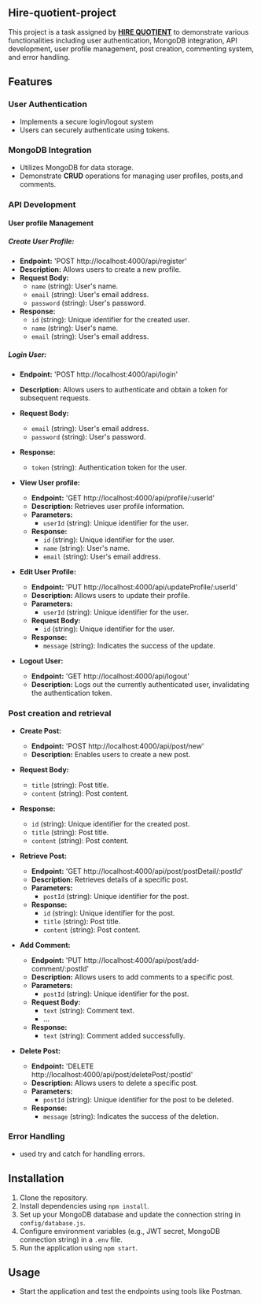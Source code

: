 ## Hire-quotient-project

This project is a task assigned by <u>**HIRE QUOTIENT**</u> to demonstrate various functionalities including user authentication, MongoDB integration, API development, user profile management, post creation, commenting system, and error handling.

## Features
### User Authentication
- Implements a secure login/logout system
- Users can securely authenticate using tokens.

### MongoDB Integration
- Utilizes MongoDB for data storage.
- Demonstrate **CRUD** operations for managing user profiles, posts,and comments.

### API Development

#### User profile Management
##### Create User Profile:
  - **Endpoint:** 'POST http://localhost:4000/api/register'
  - **Description:** Allows users to create a new profile.
  - **Request Body:**
    - `name` (string): User's name.
    - `email` (string): User's email address.
    - `password` (string): User's password.
  - **Response:**
    - `id` (string): Unique identifier for the created user.
    - `name` (string): User's name.
    - `email` (string): User's email address.

##### Login User:
  - **Endpoint:** 'POST http://localhost:4000/api/login'
  - **Description:** Allows users to authenticate and obtain a token for subsequent requests.
  - **Request Body:**
    - `email` (string): User's email address.
    - `password` (string): User's password.
  - **Response:**
    - `token` (string): Authentication token for the user.

- **View User profile:**
  - **Endpoint:** 'GET http://localhost:4000/api/profile/:userId'
  - **Description:** Retrieves user profile information.
  - **Parameters:**
    - `userId` (string): Unique identifier for the user.
  - **Response:**
    - `id` (string): Unique identifier for the user.
    - `name` (string): User's name.
    - `email` (string): User's email address.

- **Edit User Profile:**
  - **Endpoint:** 'PUT http://localhost:4000/api/updateProfile/:userId'
  - **Description:** Allows users to update their profile.
  - **Parameters:**
    - `userId` (string): Unique identifier for the user.
  - **Request Body:**
    - `id` (string): Unique identifier for the user.
  - **Response:**
    - `message` (string): Indicates the success of the update.

- **Logout User:**
  - **Endpoint:** 'GET http://localhost:4000/api/logout'
  - **Description:** Logs out the currently authenticated user, invalidating the authentication token.

### Post creation and retrieval
- **Create Post:**
  - **Endpoint:** 'POST http://localhost:4000/api/post/new'
  - **Description:** Enables users to create a new post.
- **Request Body:**
  - `title` (string): Post title.
  - `content` (string): Post content.
    
- **Response:**
  - `id` (string): Unique identifier for the created post.
  - `title` (string): Post title.
  - `content` (string): Post content.
  
- **Retrieve Post:**
  - **Endpoint:** 'GET http://localhost:4000/api/post/postDetail/:postId'
  - **Description:** Retrieves details of a specific post.
  - **Parameters:**
    - `postId` (string): Unique identifier for the post.
  - **Response:**
    - `id` (string): Unique identifier for the post.
    - `title` (string): Post title.
    - `content` (string): Post content.

- **Add Comment:**
  - **Endpoint:** 'PUT http://localhost:4000/api/post/add-comment/:postId'
  - **Description:** Allows users to add comments to a specific post.
  - **Parameters:**
    - `postId` (string): Unique identifier for the post.
  - **Request Body:**
    - `text` (string): Comment text.
    - ...
  - **Response:**
    - `text` (string): Comment added successfully.

- **Delete Post:**
  - **Endpoint:** 'DELETE http://localhost:4000/api/post/deletePost/:postId'
  - **Description:** Allows users to delete a specific post.
  - **Parameters:**
    - `postId` (string): Unique identifier for the post to be deleted.
  - **Response:**
    - `message` (string): Indicates the success of the deletion.


### Error Handling
- used try and catch for handling errors.

## Installation
1. Clone the repository.
2. Install dependencies using `npm install`.
3. Set up your MongoDB database and update the connection string in `config/database.js`.
4. Configure environment variables (e.g., JWT secret, MongoDB connection string) in a `.env` file.
5. Run the application using `npm start`.


## Usage
- Start the application and test the endpoints using tools like Postman.

